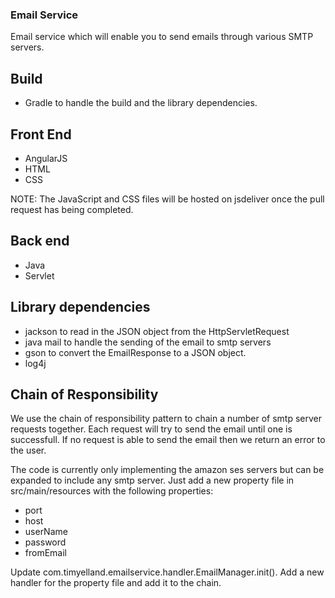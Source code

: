### Email Service

Email service which will enable you to send emails through various SMTP servers.

## Build

  * Gradle to handle the build and the library dependencies.

## Front End

  * AngularJS
  * HTML
  * CSS

NOTE: The JavaScript and CSS files will be hosted on jsdeliver once the pull request has being completed. 
  
## Back end

 * Java 
 * Servlet 
 
## Library dependencies

  * jackson to read in the JSON object from the HttpServletRequest
  * java mail to handle the sending of the email to smtp servers
  * gson to convert the EmailResponse to a JSON object.
  * log4j
 
## Chain of Responsibility

We use the chain of responsibility pattern to chain a number of smtp server requests together. Each request will try to send the email until one is successfull. If no request is able to send the email then we return an error to the user.

The code is currently only implementing the amazon ses servers but can be expanded to include any smtp server. Just add a new property file in src/main/resources with the following properties:

  * port
  * host
  * userName
  * password
  * fromEmail

Update com.timyelland.emailservice.handler.EmailManager.init(). Add a new handler for the property file and add it to the chain.
